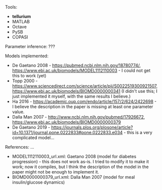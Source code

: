 Tools:

- **tellurium**
- MATLAB
- Octave
- PySB
- COPASI

Parameter inference:
???

Models implemented:
- De Gaetano 2008 - https://pubmed.ncbi.nlm.nih.gov/18780774/, https://www.ebi.ac.uk/biomodels/MODEL1112110003 - I could not get this to work (yet)
- Topp 2000 - https://www.sciencedirect.com/science/article/pii/S0022519300921507, https://www.ebi.ac.uk/biomodels/BIOMD0000000341 (I didn't use this; I just implemented it myself, with the same results I believe.)
- Ha 2016 - https://academic.oup.com/endo/article/157/2/624/2422698 - I believe the description in the paper is missing at least one parameter value.
- Dalla Man 2007 - http://www.ncbi.nlm.nih.gov/pubmed/17926672, https://www.ebi.ac.uk/biomodels/BIOMD0000000379
- De Gaetano 2019 - https://journals.plos.org/plosone/article?id=10.1371/journal.pone.0222833#pone.0222833.e034 - this is a very complicated model...

References: ...
- MODEL1112110003_url.xml: Gaetano 2008 (model for diabetes progression) - this does not work as-is. I tried to modify it to make it work; now it compiles, but I think the description of the model in the paper might not be enough to implement it.
- BIOMD0000000379_url.xml: Dalla Man 2007 (model for meal insulin/glucose dynamics) 
